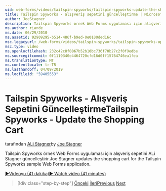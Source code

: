 ```yaml
---
uid: web-forms/videos/tailspin-spyworks/tailspin-spyworks-update-the-shopping-cart
title: Tailspin Spyworks - alışveriş sepetini güncelleştirme | Microsoft Docs
author: JoeStagner
description: Tailspin Spyworks örnek Web Forms uygulaması için alışveriş sepetini ALi Stagner güncelleştirir.
ms.author: riande
ms.date: 06/29/2010
ms.assetid: 92909295-b514-486f-b9ed-0e0100ded16c
msc.legacyurl: /web-forms/videos/tailspin-spyworks/tailspin-spyworks-update-the-shopping-cart
msc.type: video
ms.openlocfilehash: 232c42c8f0867b52b10bc736f70b27c2f0f9edbe
ms.sourcegitcommit: 0f1119340e4464720cfd16d0ff15764746ea1fea
ms.translationtype: MT
ms.contentlocale: tr-TR
ms.lasthandoff: 04/09/2019
ms.locfileid: "59405553"
---
```

# <a name="tailspin-spyworks---update-the-shopping-cart"></a><span data-ttu-id="adc4f-103">Tailspin Spyworks - Alışveriş Sepetini Güncelleştirme</span><span class="sxs-lookup"><span data-stu-id="adc4f-103">Tailspin Spyworks - Update the Shopping Cart</span></span>

<span data-ttu-id="adc4f-104">tarafından [ALi Stagner](https://github.com/JoeStagner)</span><span class="sxs-lookup"><span data-stu-id="adc4f-104">by [Joe Stagner](https://github.com/JoeStagner)</span></span>

<span data-ttu-id="adc4f-105">Tailspin Spyworks örnek Web Forms uygulaması için alışveriş sepetini ALi Stagner güncelleştirir.</span><span class="sxs-lookup"><span data-stu-id="adc4f-105">Joe Stagner updates the shopping cart for the Tailspin Spyworks sample Web Forms application.</span></span>

[<span data-ttu-id="adc4f-106">&#9654;Videoyu (41 dakika)</span><span class="sxs-lookup"><span data-stu-id="adc4f-106">&#9654; Watch video (41 minutes)</span></span>](https://channel9.msdn.com/Blogs/ASP-NET-Site-Videos/tailspin-spyworks-update-the-shopping-cart)

> [!div class="step-by-step"]
> <span data-ttu-id="adc4f-107">[Önceki](tailspin-spyworks-display-shopping-cart.md)
> [İleri](tailspin-spyworks-migrate-the-shopping-cart.md)</span><span class="sxs-lookup"><span data-stu-id="adc4f-107">[Previous](tailspin-spyworks-display-shopping-cart.md)
[Next](tailspin-spyworks-migrate-the-shopping-cart.md)</span></span>
